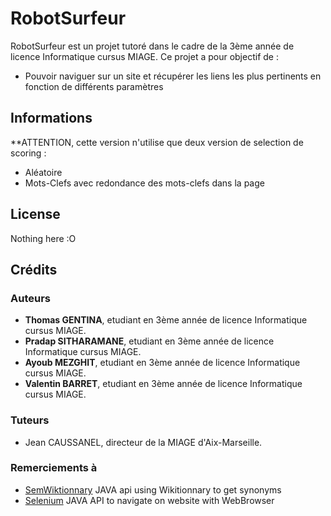RobotSurfeur
=============

RobotSurfeur est un projet tutoré dans le cadre de la 3ème année de licence Informatique cursus MIAGE.
Ce projet a pour objectif de :
- Pouvoir naviguer sur un site et récupérer les liens les plus pertinents en fonction de différents paramètres

Informations
----------

**ATTENTION, cette version n'utilise que deux version de selection de scoring :
- Aléatoire
- Mots-Clefs avec redondance des mots-clefs dans la page

License
-------

Nothing here :O

Crédits
-------

### Auteurs ###
- **Thomas GENTINA**, etudiant en 3ème année de licence Informatique cursus MIAGE.
- **Pradap SITHARAMANE**, etudiant en 3ème année de licence Informatique cursus MIAGE.
- **Ayoub MEZGHIT**, etudiant en 3ème année de licence Informatique cursus MIAGE.
- **Valentin BARRET**, etudiant en 3ème année de licence Informatique cursus MIAGE.

### Tuteurs ###
- Jean CAUSSANEL, directeur de la MIAGE d'Aix-Marseille.

### Remerciements à ###
- [SemWiktionnary](http://semwiktionary.org) JAVA api using Wikitionnary to get synonyms
- [Selenium](http://seleniumhq.org) JAVA API to navigate on website with WebBrowser

